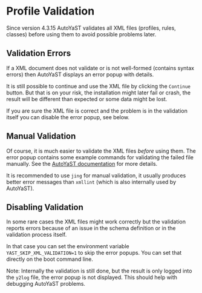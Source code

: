 # Profile Validation

Since version 4.3.15 AutoYaST validates all XML files (profiles,
rules, classes) before using them to avoid possible problems later.

## Validation Errors

If a XML document does not validate or is not well-formed (contains syntax
errors) then AutoYaST displays an error popup with details.

It is still possible to continue and use the XML file by clicking the
`Continue` button. But that is on your risk, the installation might later
fail or crash, the result will be different than expected or some data
might be lost.

If you are sure the XML file is correct and the problem is in the validation
itself you can disable the error popup, see below.

## Manual Validation

Of course, it is much easier to validate the XML files *before* using them. The
error popup contains some example commands for validating the failed file
manually. See the [AutoYaST
documentation](https://doc.opensuse.org/projects/autoyast/#CreateProfile-Manual)
for more details.

It is recommended to use `jing` for manual validation, it usually produces
better error messages than `xmllint` (which is also internally used by AutoYaST).

## Disabling Validation

In some rare cases the XML files might work correctly but the validation
reports errors because of an issue in the schema definition or in the validation
process itself.

In that case you can set the environment variable `YAST_SKIP_XML_VALIDATION=1`
to skip the error popups. You can set that directly on the boot command line.

Note: Internally the validation is still done, but the result is only logged
into the `y2log` file, the error popup is not displayed. This should help with
debugging AutoYaST problems.
